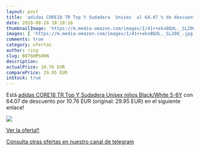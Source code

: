 ```yaml
---
layout: post
title: 'adidas CORE18 TR Top Y Sudadera  Unisex  al 64.07 % de descuento'
date: 2020-08-28 18:10:16
thumbnailImage: 'https://m.media-amazon.com/images/I/41++ekxBQdL._SL200_.jpg'
images: [ 'https://m.media-amazon.com/images/I/41++ekxBQdL._SL200_.jpg' ]
comments: true
category: ofertas
author: ring
slug: B076HMS9HN
description:
actualPrice: 10.76 EUR
comparePrice: 29.95 EUR
inStock: true
---
```


Está [adidas CORE18 TR Top Y Sudadera  Unisex niños  Black/White  5-6Y](https://www.amazon.com/dp/B076HMS9HN/?tag=redken08-20) con 64.07 de descuento por 10.76 EUR (original: 29.95 EUR) en el siguiente enlace!

[![](https://m.media-amazon.com/images/I/41++ekxBQdL._SL200_.jpg)](https://www.amazon.com/dp/B076HMS9HN/?tag=redken08-20)

[Ver la oferta!!](https://www.amazon.com/dp/B076HMS9HN/?tag=redken08-20)

[Consulta otras ofertas en nuestro canal de telegram](https://t.me/s/ofertas25)
